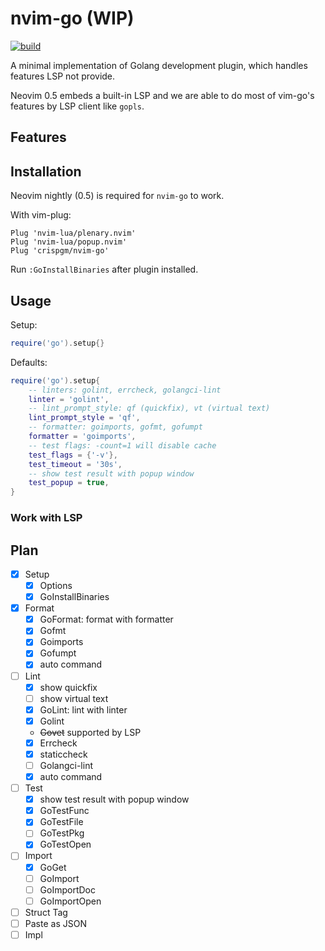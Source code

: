 # nvim-go (WIP)

[![build](https://github.com/crispgm/nvim-go/actions/workflows/ci.yml/badge.svg)](https://github.com/crispgm/nvim-go/actions/workflows/ci.yml)

A minimal implementation of Golang development plugin, which handles features LSP not provide.

Neovim 0.5 embeds a built-in LSP and we are able to do most of vim-go's features by LSP client like `gopls`.

## Features

## Installation

Neovim nightly (0.5) is required for `nvim-go` to work.

With vim-plug:
```viml
Plug 'nvim-lua/plenary.nvim'
Plug 'nvim-lua/popup.nvim'
Plug 'crispgm/nvim-go'
```

Run `:GoInstallBinaries` after plugin installed.

## Usage

Setup:
```lua
require('go').setup{}
```

Defaults:
```lua
require('go').setup{
    -- linters: golint, errcheck, golangci-lint
    linter = 'golint',
    -- lint_prompt_style: qf (quickfix), vt (virtual text)
    lint_prompt_style = 'qf',
    -- formatter: goimports, gofmt, gofumpt
    formatter = 'goimports',
    -- test flags: -count=1 will disable cache
    test_flags = {'-v'},
    test_timeout = '30s',
    -- show test result with popup window
    test_popup = true,
}
```

### Work with LSP

## Plan

- [x] Setup
  - [x] Options
  - [x] GoInstallBinaries
- [x] Format
  - [x] GoFormat: format with formatter
  - [x] Gofmt
  - [x] Goimports
  - [x] Gofumpt
  - [x] auto command
- [ ] Lint
  - [x] show quickfix
  - [ ] show virtual text
  - [x] GoLint: lint with linter
  - [x] Golint
  - ~~Govet~~ supported by LSP
  - [x] Errcheck
  - [x] staticcheck
  - [ ] Golangci-lint
  - [x] auto command
- [ ] Test
  - [x] show test result with popup window
  - [x] GoTestFunc
  - [x] GoTestFile
  - [ ] GoTestPkg
  - [x] GoTestOpen
- [ ] Import
  - [x] GoGet
  - [ ] GoImport
  - [ ] GoImportDoc
  - [ ] GoImportOpen
- [ ] Struct Tag
- [ ] Paste as JSON
- [ ] Impl
